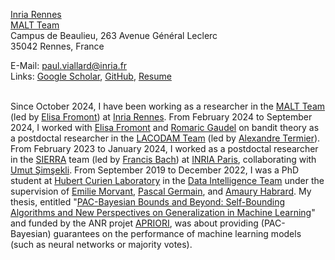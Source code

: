 [Inria Rennes](https://www.inria.fr/fr/centre-inria-universite-rennes)  
[MALT Team](https://team.inria.fr/malt/)  
Campus de Beaulieu, 263 Avenue Général Leclerc  
35042 Rennes, France  

E-Mail: [paul.viallard@inria.fr](mailto:paul.viallard@inria.fr)  
Links: [Google Scholar](https://scholar.google.fr/citations?hl=en&user=k-5mpncAAAAJ), [GitHub](https://github.com/paulviallard), [Resume](/assets/resume.pdf)<br /><br />


Since October 2024, I have been working as a researcher in the [MALT Team](https://team.inria.fr/malt/) (led by [Elisa Fromont](https://people.irisa.fr/Elisa.Fromont/)) at [Inria Rennes](https://www.inria.fr/fr/centre-inria-universite-rennes).
From February 2024 to September 2024, I worked with [Elisa Fromont](http://people.irisa.fr/Elisa.Fromont/) and [Romaric Gaudel](https://sites.google.com/site/romaricgaudel/) on bandit theory as a postdoctal researcher in the [LACODAM Team](https://team.inria.fr/lacodam/) (led by [Alexandre Termier](https://people.irisa.fr/Alexandre.Termier/)).
From February 2023 to January 2024, I worked as a postdoctal researcher in the [SIERRA](https://sierra-mlopt.github.io/) team (led by [Francis Bach](https://www.di.ens.fr/~fbach/)) at [INRIA Paris](https://www.inria.fr/fr/centre-inria-de-paris), collaborating with [Umut Şimşekli](https://www.di.ens.fr/umut.simsekli/).
From September 2019 to December 2022, I was a PhD student at [Hubert Curien Laboratory](https://laboratoirehubertcurien.univ-st-etienne.fr/en/teams/data-intelligence.html) in the [Data Intelligence Team](https://laboratoirehubertcurien.univ-st-etienne.fr/en/teams/data-intelligence.html) under the supervision of [Emilie Morvant](https://perso.univ-st-etienne.fr/me63854h/), [Pascal Germain](http://www.pascalgermain.info), and [Amaury Habrard](https://perso.univ-st-etienne.fr/habrarda/). My thesis, entitled "[PAC-Bayesian Bounds and Beyond: Self-Bounding Algorithms and New Perspectives on Generalization in Machine Learning](https://www.theses.fr/s229105)" and funded by the ANR projet [APRIORI](https://project.inria.fr/apriori/), was about providing (PAC-Bayesian) guarantees on the performance of machine learning models (such as neural networks or majority votes).
